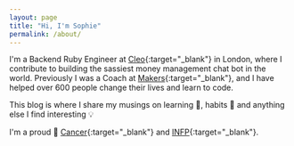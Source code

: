 ```yaml
---
layout: page
title: "Hi, I'm Sophie"
permalink: /about/
---
```


I'm a Backend Ruby Engineer at [Cleo](http://meetcleo.com){:target="_blank"} in London, where I contribute to building the sassiest money management chat bot in the world. Previously I was a Coach at [Makers](http://makers.tech){:target="_blank"}, and I have helped over 600 people change their lives and learn to code.

This blog is where I share my musings on learning 📓, habits 🌱 and anything else I find interesting 💡

I'm a proud 🦀 [Cancer](https://www.vice.com/en_us/article/8xe4xp/cancer-astrology-worst-traits-moody){:target="_blank"} and [INFP](https://www.16personalities.com/infp-personality){:target="_blank"}.
